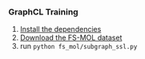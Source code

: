 ### GraphCL Training

1. [Install the dependencies]()
2. [Download the FS-MOL dataset](./docs/Download-Dataset.md)
3. run `python fs_mol/subgraph_ssl.py`